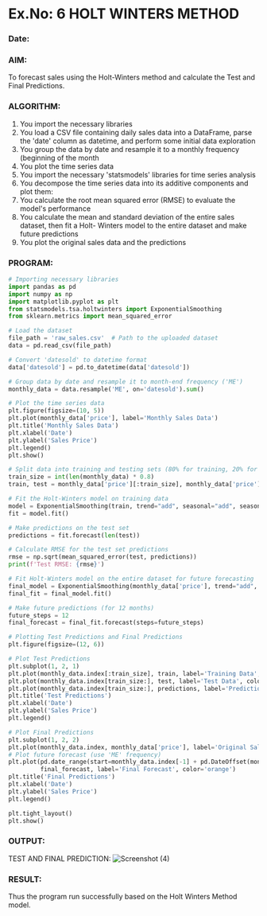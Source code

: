 # Ex.No: 6               HOLT WINTERS METHOD
### Date: 



### AIM:
To forecast sales using the Holt-Winters method and calculate the Test and Final Predictions.

### ALGORITHM:
1. You import the necessary libraries
2. You load a CSV file containing daily sales data into a DataFrame, parse the 'date' column as
datetime, and perform some initial data exploration
3. You group the data by date and resample it to a monthly frequency (beginning of the month
4. You plot the time series data
5. You import the necessary 'statsmodels' libraries for time series analysis
6. You decompose the time series data into its additive components and plot them:
7. You calculate the root mean squared error (RMSE) to evaluate the model's performance
8. You calculate the mean and standard deviation of the entire sales dataset, then fit a Holt-
Winters model to the entire dataset and make future predictions
9. You plot the original sales data and the predictions
### PROGRAM:


```python
# Importing necessary libraries
import pandas as pd
import numpy as np
import matplotlib.pyplot as plt
from statsmodels.tsa.holtwinters import ExponentialSmoothing
from sklearn.metrics import mean_squared_error

# Load the dataset
file_path = 'raw_sales.csv'  # Path to the uploaded dataset
data = pd.read_csv(file_path)

# Convert 'datesold' to datetime format
data['datesold'] = pd.to_datetime(data['datesold'])

# Group data by date and resample it to month-end frequency ('ME')
monthly_data = data.resample('ME', on='datesold').sum()

# Plot the time series data
plt.figure(figsize=(10, 5))
plt.plot(monthly_data['price'], label='Monthly Sales Data')
plt.title('Monthly Sales Data')
plt.xlabel('Date')
plt.ylabel('Sales Price')
plt.legend()
plt.show()

# Split data into training and testing sets (80% for training, 20% for testing)
train_size = int(len(monthly_data) * 0.8)
train, test = monthly_data['price'][:train_size], monthly_data['price'][train_size:]

# Fit the Holt-Winters model on training data
model = ExponentialSmoothing(train, trend="add", seasonal="add", seasonal_periods=12)
fit = model.fit()

# Make predictions on the test set
predictions = fit.forecast(len(test))

# Calculate RMSE for the test set predictions
rmse = np.sqrt(mean_squared_error(test, predictions))
print(f'Test RMSE: {rmse}')

# Fit Holt-Winters model on the entire dataset for future forecasting
final_model = ExponentialSmoothing(monthly_data['price'], trend="add", seasonal="add", seasonal_periods=12)
final_fit = final_model.fit()

# Make future predictions (for 12 months)
future_steps = 12
final_forecast = final_fit.forecast(steps=future_steps)

# Plotting Test Predictions and Final Predictions
plt.figure(figsize=(12, 6))

# Plot Test Predictions
plt.subplot(1, 2, 1)
plt.plot(monthly_data.index[:train_size], train, label='Training Data', color='blue')
plt.plot(monthly_data.index[train_size:], test, label='Test Data', color='green')
plt.plot(monthly_data.index[train_size:], predictions, label='Predictions', color='orange')
plt.title('Test Predictions')
plt.xlabel('Date')
plt.ylabel('Sales Price')
plt.legend()

# Plot Final Predictions
plt.subplot(1, 2, 2)
plt.plot(monthly_data.index, monthly_data['price'], label='Original Sales Data', color='blue')
# Plot future forecast (use 'ME' frequency)
plt.plot(pd.date_range(start=monthly_data.index[-1] + pd.DateOffset(months=1), periods=future_steps, freq='ME'), 
         final_forecast, label='Final Forecast', color='orange')
plt.title('Final Predictions')
plt.xlabel('Date')
plt.ylabel('Sales Price')
plt.legend()

plt.tight_layout()
plt.show()
```

### OUTPUT:

TEST AND FINAL PREDICTION:
![Screenshot (4)](https://github.com/user-attachments/assets/d308b74e-2274-4254-b55c-3f2aa0342426)




### RESULT:
Thus the program run successfully based on the Holt Winters Method model.

